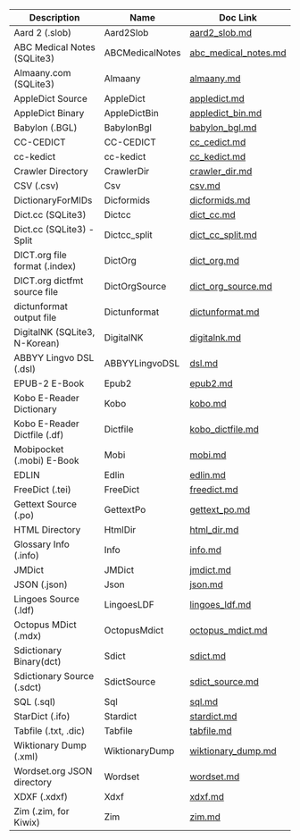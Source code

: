 | Description                   | Name            | Doc Link                                       |
| ----------------------------- | --------------- | ---------------------------------------------- |
| Aard 2 (.slob)                | Aard2Slob       | [aard2_slob.md](./aard2_slob.md)               |
| ABC Medical Notes (SQLite3)   | ABCMedicalNotes | [abc_medical_notes.md](./abc_medical_notes.md) |
| Almaany.com (SQLite3)         | Almaany         | [almaany.md](./almaany.md)                     |
| AppleDict Source              | AppleDict       | [appledict.md](./appledict.md)                 |
| AppleDict Binary              | AppleDictBin    | [appledict_bin.md](./appledict_bin.md)         |
| Babylon (.BGL)                | BabylonBgl      | [babylon_bgl.md](./babylon_bgl.md)             |
| CC-CEDICT                     | CC-CEDICT       | [cc_cedict.md](./cc_cedict.md)                 |
| cc-kedict                     | cc-kedict       | [cc_kedict.md](./cc_kedict.md)                 |
| Crawler Directory             | CrawlerDir      | [crawler_dir.md](./crawler_dir.md)             |
| CSV (.csv)                    | Csv             | [csv.md](./csv.md)                             |
| DictionaryForMIDs             | Dicformids      | [dicformids.md](./dicformids.md)               |
| Dict.cc (SQLite3)             | Dictcc          | [dict_cc.md](./dict_cc.md)                     |
| Dict.cc (SQLite3) - Split     | Dictcc_split    | [dict_cc_split.md](./dict_cc_split.md)         |
| DICT.org file format (.index) | DictOrg         | [dict_org.md](./dict_org.md)                   |
| DICT.org dictfmt source file  | DictOrgSource   | [dict_org_source.md](./dict_org_source.md)     |
| dictunformat output file      | Dictunformat    | [dictunformat.md](./dictunformat.md)           |
| DigitalNK (SQLite3, N-Korean) | DigitalNK       | [digitalnk.md](./digitalnk.md)                 |
| ABBYY Lingvo DSL (.dsl)       | ABBYYLingvoDSL  | [dsl.md](./dsl.md)                             |
| EPUB-2 E-Book                 | Epub2           | [epub2.md](./epub2.md)                         |
| Kobo E-Reader Dictionary      | Kobo            | [kobo.md](./kobo.md)                           |
| Kobo E-Reader Dictfile (.df)  | Dictfile        | [kobo_dictfile.md](./kobo_dictfile.md)         |
| Mobipocket (.mobi) E-Book     | Mobi            | [mobi.md](./mobi.md)                           |
| EDLIN                         | Edlin           | [edlin.md](./edlin.md)                         |
| FreeDict (.tei)               | FreeDict        | [freedict.md](./freedict.md)                   |
| Gettext Source (.po)          | GettextPo       | [gettext_po.md](./gettext_po.md)               |
| HTML Directory                | HtmlDir         | [html_dir.md](./html_dir.md)                   |
| Glossary Info (.info)         | Info            | [info.md](./info.md)                           |
| JMDict                        | JMDict          | [jmdict.md](./jmdict.md)                       |
| JSON (.json)                  | Json            | [json.md](./json.md)                           |
| Lingoes Source (.ldf)         | LingoesLDF      | [lingoes_ldf.md](./lingoes_ldf.md)             |
| Octopus MDict (.mdx)          | OctopusMdict    | [octopus_mdict.md](./octopus_mdict.md)         |
| Sdictionary Binary(dct)       | Sdict           | [sdict.md](./sdict.md)                         |
| Sdictionary Source (.sdct)    | SdictSource     | [sdict_source.md](./sdict_source.md)           |
| SQL (.sql)                    | Sql             | [sql.md](./sql.md)                             |
| StarDict (.ifo)               | Stardict        | [stardict.md](./stardict.md)                   |
| Tabfile (.txt, .dic)          | Tabfile         | [tabfile.md](./tabfile.md)                     |
| Wiktionary Dump (.xml)        | WiktionaryDump  | [wiktionary_dump.md](./wiktionary_dump.md)     |
| Wordset.org JSON directory    | Wordset         | [wordset.md](./wordset.md)                     |
| XDXF (.xdxf)                  | Xdxf            | [xdxf.md](./xdxf.md)                           |
| Zim (.zim, for Kiwix)         | Zim             | [zim.md](./zim.md)                             |
